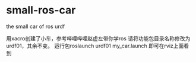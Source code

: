 # small-ros-car
the small car of ros urdf

用xacro创建了小车，参考哔哩哔哩赵虚左带你学ros
请将功能包目录名称修改为urdf01，其余不变。
运行包roslaunch urdf01 my_car.launch 即可在rviz上面看到
